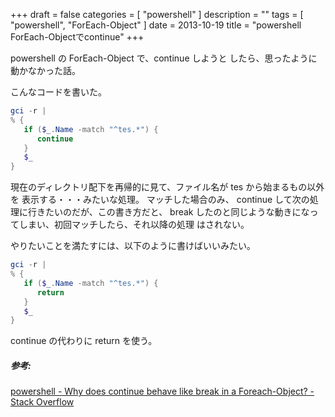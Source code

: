 +++
draft = false
categories = [ "powershell" ]
description = ""
tags = [ "powershell", "ForEach-Object" ]
date = 2013-10-19
title = "powershell ForEach-Objectでcontinue"
+++

powershell の ForEach-Object で、continue しようと
したら、思ったように動かなかった話。

こんなコードを書いた。

```powershell
gci -r |
% {
   if ($_.Name -match "^tes.*") {
      continue
   }
   $_
}
```

現在のディレクトリ配下を再帰的に見て、ファイル名が tes
から始まるもの以外を 表示する・・・みたいな処理。 マッチした場合のみ、
continue して次の処理に行きたいのだが、この書き方だと、 break
したのと同じような動きになってしまい、初回マッチしたら、それ以降の処理
はされない。

やりたいことを満たすには、以下のように書けばいいみたい。

```powershell
gci -r |
% {
   if ($_.Name -match "^tes.*") {
      return
   }
   $_
}
```

continue の代わりに return を使う。

##### 参考:

[powershell - Why does continue behave like break in a Foreach-Object? - Stack Overflow](http://stackoverflow.com/questions/7760013/why-does-continue-behave-like-break-in-a-foreach-object)

